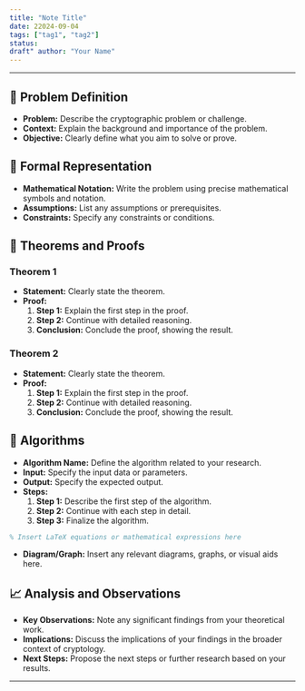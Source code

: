 ```yaml
---
title: "Note Title"
date: 22024-09-04
tags: ["tag1", "tag2"] 
status: 
draft" author: "Your Name"
---
```


---
## 📝 Problem Definition

- **Problem:** Describe the cryptographic problem or challenge. 
- **Context:** Explain the background and importance of the problem. 
- **Objective:** Clearly define what you aim to solve or prove.

## 📐 Formal Representation 

- **Mathematical Notation:** Write the problem using precise mathematical symbols and notation. 
- **Assumptions:** List any assumptions or prerequisites. 
- **Constraints:** Specify any constraints or conditions.

## 🧮 Theorems and Proofs 
### Theorem 1 

- **Statement:** Clearly state the theorem.
- **Proof:** 
  1. **Step 1:** Explain the first step in the proof. 
  2. **Step 2:** Continue with detailed reasoning.
  3. **Conclusion:** Conclude the proof, showing the result.

### Theorem 2

- **Statement:** Clearly state the theorem.
- **Proof:** 
  1. **Step 1:** Explain the first step in the proof. 
  2. **Step 2:** Continue with detailed reasoning.
  3. **Conclusion:** Conclude the proof, showing the result.

## 🔢 Algorithms 

 - **Algorithm Name:** Define the algorithm related to your research.
 - **Input:** Specify the input data or parameters.
 - **Output:** Specify the expected output.
 - **Steps:** 
   1. **Step 1:** Describe the first step of the algorithm.
   2. **Step 2:** Continue with each step in detail.
   3. **Step 3:** Finalize the algorithm.

```latex
% Insert LaTeX equations or mathematical expressions here
```

- **Diagram/Graph:** Insert any relevant diagrams, graphs, or visual aids here.

## 📈 Analysis and Observations

- **Key Observations:** Note any significant findings from your theoretical work.
- **Implications:** Discuss the implications of your findings in the broader context of cryptology.
- **Next Steps:** Propose the next steps or further research based on your results.


---